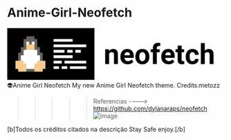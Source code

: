 # Anime-Girl-Neofetch
![image](https://github.com/Ser4ph4/Anime-Girl-Neofetch/blob/main/Neofetch-logo.png)
👽️Anime Girl Neofetch My new Anime Girl Neofetch theme. Credits:metozz
>>>>>Referencias ----> https://github.com/dylanaraps/neofetch
![image](https://i.imgur.com/mmUtcxk.png)

[b]Todos os créditos citados na descrição
Stay Safe enjoy.[/b]


